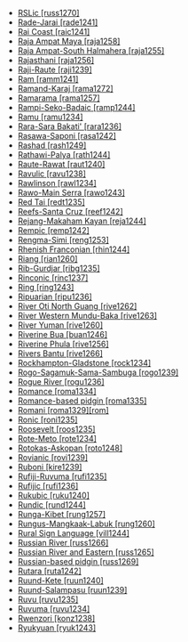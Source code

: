 - [RSLic [russ1270]](tree/sign1238/deaf1237/russ1270/md.ini)
- [Rade-Jarai [rade1241]](tree/aust1307/mala1545/mala1536/nort3170/cham1327/cham1330/high1280/rade1241/md.ini)
- [Rai Coast [raic1241]](tree/nucl1709/mada1298/raic1241/md.ini)
- [Raja Ampat Maya [raja1258]](tree/aust1307/mala1545/east2712/sout3229/raja1255/maya1288/raja1258/md.ini)
- [Raja Ampat-South Halmahera [raja1255]](tree/aust1307/mala1545/east2712/sout3229/raja1255/md.ini)
- [Rajasthani [raja1256]](tree/indo1319/clas1257/indo1320/indo1321/midd1375/cont1248/midl1245/apab1234/guja1255/raja1256/md.ini)
- [Raji-Raute [raji1239]](tree/sino1245/raji1239/md.ini)
- [Ram [ramm1241]](tree/sepi1257/ramm1241/md.ini)
- [Ramand-Karaj [rama1272]](tree/indo1319/clas1257/indo1320/iran1269/cent2317/cent2318/nort3177/tati1243/tati1244/sout3177/rama1272/md.ini)
- [Ramarama [rama1257]](tree/tupi1275/puru1268/rama1257/md.ini)
- [Rampi-Seko-Badaic [ramp1244]](tree/aust1307/mala1545/sout2923/ramp1244/md.ini)
- [Ramu [ramu1234]](tree/lowe1437/ramu1234/md.ini)
- [Rara-Sara Bakati' [rara1236]](tree/aust1307/mala1545/land1261/beny1238/baka1275/rara1236/md.ini)
- [Rasawa-Saponi [rasa1242]](tree/lake1255/farw1236/rasa1242/md.ini)
- [Rashad [rash1249]](tree/rash1249/md.ini)
- [Rathawi-Palya [rath1244]](tree/indo1319/clas1257/indo1320/indo1321/midd1375/cont1248/midl1245/bhil1254/rath1244/md.ini)
- [Raute-Rawat [raut1240]](tree/sino1245/raji1239/raut1240/md.ini)
- [Ravulic [ravu1238]](tree/drav1251/sout3133/sout3138/tami1291/tami1292/tami1293/tami1294/tami1297/tami1298/mala1541/ravu1238/md.ini)
- [Rawlinson [rawl1234]](tree/nucl1709/fini1244/huon1246/west2795/rawl1234/md.ini)
- [Rawo-Main Serra [rawo1243]](tree/skoo1245/skou1238/serr1253/rawo1243/md.ini)
- [Red Tai [redt1235]](tree/taik1256/kamt1241/daic1238/daic1237/cent2251/wenm1239/sapa1255/sout3184/sout2743/redt1235/md.ini)
- [Reefs-Santa Cruz [reef1242]](tree/aust1307/mala1545/east2712/ocea1241/temo1244/reef1242/md.ini)
- [Rejang-Makaham Kayan [reja1244]](tree/aust1307/mala1545/nort3253/kaya1335/kaya1336/kaya1333/reja1244/md.ini)
- [Rempic [remp1242]](tree/nucl1709/mada1298/croi1234/mabu1247/hans1243/remp1242/md.ini)
- [Rengma-Simi [reng1253]](tree/sino1245/kuki1245/anga1312/anga1286/reng1253/md.ini)
- [Rhenish Franconian [rhin1244]](tree/indo1319/clas1257/germ1287/nort3152/west2793/high1289/fran1268/high1287/rhin1244/md.ini)
- [Riang [rian1260]](tree/aust1305/khas1273/pala1352/west2791/rian1260/md.ini)
- [Rib-Gurdjar [ribg1235]](tree/pama1250/pama1251/norm1247/kuth1239/ribg1235/md.ini)
- [Rinconic [rinc1237]](tree/otom1299/east2557/popo1292/zapo1436/zapo1437/nucl1765/core1259/nort2987/rinc1237/md.ini)
- [Ring [ring1243]](tree/atla1278/volt1241/benu1247/bant1294/sout3152/wide1239/narr1282/ring1243/md.ini)
- [Ripuarian [ripu1236]](tree/indo1319/clas1257/germ1287/nort3152/west2793/high1289/fran1268/high1287/midd1319/ripu1236/md.ini)
- [River Oti North Guang [rive1262]](tree/atla1278/volt1241/kwav1236/nyoa1234/poto1254/tano1248/guan1278/nort3204/otin1234/rive1262/md.ini)
- [River Western Mundu-Baka [rive1263]](tree/atla1278/volt1241/nort3149/came1255/uban1244/ngba1292/west2836/rive1263/md.ini)
- [River Yuman [rive1260]](tree/coch1271/yuma1250/gene1244/rive1260/md.ini)
- [Riverine Bua [buan1246]](tree/atla1278/volt1241/nort3149/buak1234/adam1257/buan1246/md.ini)
- [Riverine Phula [rive1256]](tree/sino1245/burm1265/lolo1265/lolo1267/nili1235/sout3212/rive1256/md.ini)
- [Rivers Bantu [rive1266]](tree/atla1278/volt1241/benu1247/bant1294/sout3152/narr1281/cent2260/nort3376/rive1266/md.ini)
- [Rockhampton-Gladstone [rock1234]](tree/pama1250/rock1234/md.ini)
- [Rogo-Sagamuk-Sama-Sambuga [rogo1239]](tree/atla1278/volt1241/benu1247/kain1275/cent2242/shir1273/kamu1261/kamu1262/rogo1239/md.ini)
- [Rogue River [rogu1236]](tree/atha1245/atha1246/atha1247/paci1277/oreg1242/rogu1236/md.ini)
- [Romance [roma1334]](tree/indo1319/clas1257/ital1284/lati1262/lati1263/impe1234/roma1334/md.ini)
- [Romance-based pidgin [roma1335]](tree/pidg1258/roma1335/md.ini)
- [Romani [roma1329][rom]](tree/indo1319/clas1257/indo1320/indo1321/midd1375/cont1248/midl1245/shau1239/indo1322/roma1329/md.ini)
- [Ronic [roni1235]](tree/afro1255/chad1250/west2785/west2714/west2716/roni1235/md.ini)
- [Roosevelt [roos1235]](tree/namb1299/namb1300/nort3153/roos1235/md.ini)
- [Rote-Meto [rote1234]](tree/aust1307/mala1545/timo1265/rote1234/md.ini)
- [Rotokas-Askopan [roto1248]](tree/nort2933/roto1248/md.ini)
- [Rovianic [rovi1239]](tree/aust1307/mala1545/east2712/ocea1241/west2818/meso1253/newi1242/stge1234/nort3225/newg1239/east2761/rovi1239/md.ini)
- [Ruboni [kire1239]](tree/lowe1437/ramu1234/lowe1439/kire1239/md.ini)
- [Rufiji-Ruvuma [rufi1235]](tree/atla1278/volt1241/benu1247/bant1294/sout3152/narr1281/east2731/rufi1235/md.ini)
- [Rufijic [rufi1236]](tree/atla1278/volt1241/benu1247/bant1294/sout3152/narr1281/east2731/rufi1235/rufi1236/md.ini)
- [Rukubic [ruku1240]](tree/atla1278/volt1241/benu1247/benu1248/west2801/ninz1247/ruku1240/md.ini)
- [Rundic [rund1244]](tree/atla1278/volt1241/benu1247/bant1294/sout3152/narr1281/east2731/nort3203/grea1289/west2842/kivu1239/rwan1241/rund1244/md.ini)
- [Runga-Kibet [rung1257]](tree/maba1274/maba1275/rung1257/md.ini)
- [Rungus-Mangkaak-Labuk [rung1260]](tree/aust1307/mala1545/nort3253/saba1285/sout3154/grea1293/dusu1277/rung1260/md.ini)
- [Rural Sign Language [vill1244]](tree/sign1238/vill1244/md.ini)
- [Russian River [russ1266]](tree/pomo1273/russ1265/russ1266/md.ini)
- [Russian River and Eastern [russ1265]](tree/pomo1273/russ1265/md.ini)
- [Russian-based pidgin [russ1269]](tree/pidg1258/russ1269/md.ini)
- [Rutara [ruta1242]](tree/atla1278/volt1241/benu1247/bant1294/sout3152/narr1281/east2731/nort3203/grea1289/west2841/ruta1242/md.ini)
- [Ruund-Kete [ruun1240]](tree/atla1278/volt1241/benu1247/bant1294/sout3152/narr1281/cent2260/njil1234/sout3233/chok1246/ruun1239/lund1275/ruun1240/md.ini)
- [Ruund-Salampasu [ruun1239]](tree/atla1278/volt1241/benu1247/bant1294/sout3152/narr1281/cent2260/njil1234/sout3233/chok1246/ruun1239/md.ini)
- [Ruvu [ruvu1235]](tree/atla1278/volt1241/benu1247/bant1294/sout3152/narr1281/east2731/nort3203/nort3209/ruvu1235/md.ini)
- [Ruvuma [ruvu1234]](tree/atla1278/volt1241/benu1247/bant1294/sout3152/narr1281/east2731/rufi1235/ruvu1234/md.ini)
- [Rwenzori [konz1238]](tree/atla1278/volt1241/benu1247/bant1294/sout3152/narr1281/east2731/nort3203/grea1289/west2842/konz1238/md.ini)
- [Ryukyuan [ryuk1243]](tree/japo1237/ryuk1243/md.ini)
